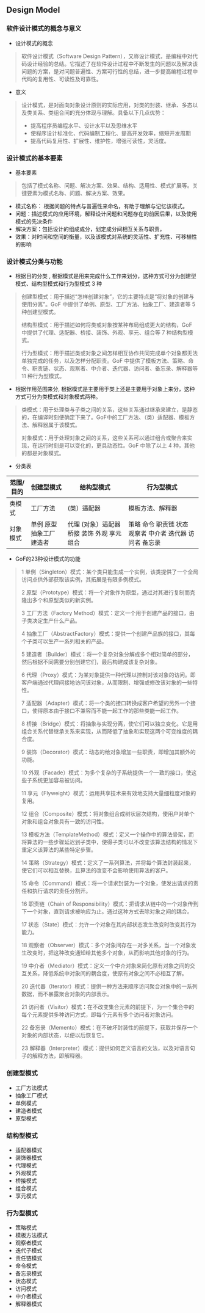 ## Design Model

### 软件设计模式的概念与意义
+ 设计模式的概念
> 软件设计模式（Software Design Pattern），又称设计模式，是编程中对代码设计经验的总结。它描述了在软件设计过程中不断发生的问题以及解决该问题的方案，是对问题普遍性、方案可行性的总结，进一步提高编程过程中代码的复用性、可读性及可靠性。

+ 意义
> 设计模式，是对面向对象设计原则的实际应用，对类的封装、继承、多态以及类关系、类组合间的充分体现与理解。具备以下几点优势：
> + 提高程序员编程水平、设计水平以及思维水平
> + 使程序设计标准化、代码编制工程化、提高开发效率，缩短开发周期
> + 提高代码复用性、扩展性、维护性，增强可读性，灵活度。

### 设计模式的基本要素
+ 基本要素
> 包括了模式名称、问题、解决方案、效果、结构、适用性、模式扩展等。关键要素为模式名称、问题、解决方案、效果。
+ 模式名称： 根据问题的特点与普遍性来命名，有助于理解与记忆该模式。
+ 问题：描述模式的应用环境，解释设计问题和问题存在的前因后果，以及使用模式的先决条件
+ 解决方案：包括设计的组成成分，划定成分间相互关系与职责，
+ 效果：对时间和空间的衡量，以及该模式对系统的灵活性、扩充性、可移植性的影响

### 设计模式分类与功能
+ 根据目的分类 , 根据模式是用来完成什么工作来划分，这种方式可分为创建型模式、结构型模式和行为型模式 3 种
> 创建型模式：用于描述“怎样创建对象”，它的主要特点是“将对象的创建与使用分离”。GoF 中提供了单例、原型、工厂方法、抽象工厂、建造者等 5 种创建型模式。
>  
> 结构型模式：用于描述如何将类或对象按某种布局组成更大的结构，GoF 中提供了代理、适配器、桥接、装饰、外观、享元、组合等 7 种结构型模式。
> 
> 行为型模式：用于描述类或对象之间怎样相互协作共同完成单个对象都无法单独完成的任务，以及怎样分配职责。GoF 中提供了模板方法、策略、命令、职责链、状态、观察者、中介者、迭代器、访问者、备忘录、解释器等 11 种行为型模式。

+ 根据作用范围来分, 根据模式是主要用于类上还是主要用于对象上来分，这种方式可分为类模式和对象模式两种。
> 类模式：用于处理类与子类之间的关系，这些关系通过继承来建立，是静态的，在编译时刻便确定下来了。GoF中的工厂方法、（类）适配器、模板方法、解释器属于该模式。
> 
> 对象模式：用于处理对象之间的关系，这些关系可以通过组合或聚合来实现，在运行时刻是可以变化的，更具动态性。GoF 中除了以上 4 种，其他的都是对象模式。

+ 分类表  

| 范围/目的 | 创建型模式 | 结构型模式 | 行为型模式 |  
|  --- | --- | --- | --- | 
| 类模式 | 工厂方法 | (类）适配器 | 模板方法、解释器 |  
| 对象模式 |单例 原型 抽象工厂 建造者 | 代理 (对象）适配器 桥接 装饰 外观 享元 组合 | 策略 命令 职责链 状态 观察者 中介者 迭代器 访问者 备忘录 |  

+ GoF的23种设计模式的功能
> 
> 1 单例（Singleton）模式：某个类只能生成一个实例，该类提供了一个全局访问点供外部获取该实例，其拓展是有限多例模式。
>
> 2 原型（Prototype）模式：将一个对象作为原型，通过对其进行复制而克隆出多个和原型类似的新实例。
> 
> 3 工厂方法（Factory Method）模式：定义一个用于创建产品的接口，由子类决定生产什么产品。
>
> 4 抽象工厂（AbstractFactory）模式：提供一个创建产品族的接口，其每个子类可以生产一系列相关的产品。
>
> 5 建造者（Builder）模式：将一个复杂对象分解成多个相对简单的部分，然后根据不同需要分别创建它们，最后构建成该复杂对象。
>
> 6 代理（Proxy）模式：为某对象提供一种代理以控制对该对象的访问。即客户端通过代理间接地访问该对象，从而限制、增强或修改该对象的一些特性。
>
> 7 适配器（Adapter）模式：将一个类的接口转换成客户希望的另外一个接口，使得原本由于接口不兼容而不能一起工作的那些类能一起工作。
>
> 8 桥接（Bridge）模式：将抽象与实现分离，使它们可以独立变化。它是用组合关系代替继承关系来实现，从而降低了抽象和实现这两个可变维度的耦合度。
>
> 9 装饰（Decorator）模式：动态的给对象增加一些职责，即增加其额外的功能。
>
> 10 外观（Facade）模式：为多个复杂的子系统提供一个一致的接口，使这些子系统更加容易被访问。
>
> 11 享元（Flyweight）模式：运用共享技术来有效地支持大量细粒度对象的复用。
>
> 12 组合（Composite）模式：将对象组合成树状层次结构，使用户对单个对象和组合对象具有一致的访问性。
>
> 13 模板方法（TemplateMethod）模式：定义一个操作中的算法骨架，而将算法的一些步骤延迟到子类中，使得子类可以不改变该算法结构的情况下重定义该算法的某些特定步骤。
>
> 14 策略（Strategy）模式：定义了一系列算法，并将每个算法封装起来，使它们可以相互替换，且算法的改变不会影响使用算法的客户。
>
> 15 命令（Command）模式：将一个请求封装为一个对象，使发出请求的责任和执行请求的责任分割开。
>
> 16 职责链（Chain of Responsibility）模式：把请求从链中的一个对象传到下一个对象，直到请求被响应为止。通过这种方式去除对象之间的耦合。
>
> 17 状态（State）模式：允许一个对象在其内部状态发生改变时改变其行为能力。
>
> 18 观察者（Observer）模式：多个对象间存在一对多关系，当一个对象发生改变时，把这种改变通知给其他多个对象，从而影响其他对象的行为。
>
> 19 中介者（Mediator）模式：定义一个中介对象来简化原有对象之间的交互关系，降低系统中对象间的耦合度，使原有对象之间不必相互了解。
>
> 20 迭代器（Iterator）模式：提供一种方法来顺序访问聚合对象中的一系列数据，而不暴露聚合对象的内部表示。
>
> 21 访问者（Visitor）模式：在不改变集合元素的前提下，为一个集合中的每个元素提供多种访问方式，即每个元素有多个访问者对象访问。
>
> 22 备忘录（Memento）模式：在不破坏封装性的前提下，获取并保存一个对象的内部状态，以便以后恢复它。
>
> 23 解释器（Interpreter）模式：提供如何定义语言的文法，以及对语言句子的解释方法，即解释器。

### 创建型模式
+ 工厂方法模式
+ 抽象工厂模式
+ 单例模式
+ 建造者模式
+ 原型模式

### 结构型模式
+ 适配器模式
+ 装饰器模式
+ 代理模式
+ 外观模式
+ 桥接模式
+ 组合模式
+ 享元模式

### 行为型模式
+ 策略模式
+ 模板方法模式
+ 观察者模式
+ 迭代子模式
+ 责任链模式
+ 命令模式
+ 备忘录模式
+ 状态模式
+ 访问模式
+ 中介者模式
+ 解释器模式

